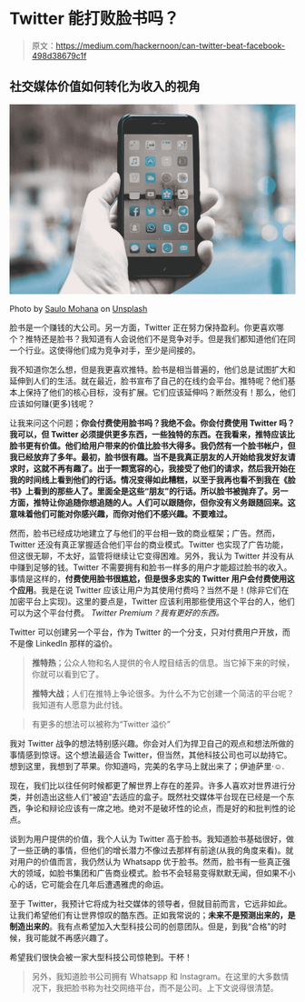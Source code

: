 # Twitter 能打败脸书吗？

> 原文：<https://medium.com/hackernoon/can-twitter-beat-facebook-498d38679c1f>

## 社交媒体价值如何转化为收入的视角

![](img/1b2d2fd91f7c87e2de902debfd1c278e.png)

Photo by [Saulo Mohana](https://unsplash.com/@saulomohana?utm_source=medium&utm_medium=referral) on [Unsplash](https://unsplash.com?utm_source=medium&utm_medium=referral)

脸书是一个赚钱的大公司。另一方面，Twitter 正在努力保持盈利。你更喜欢哪个？推特还是脸书？我知道有人会说他们不是竞争对手。但是我们都知道他们在同一个行业。这使得他们成为竞争对手，至少是间接的。

我不知道你怎么想，但是我更喜欢推特。脸书是相当普遍的，他们总是试图扩大和延伸到人们的生活。就在最近，脸书宣布了自己的在线约会平台。推特呢？他们基本上保持了他们的核心目标，没有扩展。它们应该延伸吗？断然没有！那么，他们应该如何赚(更多)钱呢？

让我来问这个问题；**你会付费使用脸书吗？我绝不会。**你会付费使用 Twitter 吗？我可以，但 Twitter 必须提供更多东西，一些独特的东西。在我看来，推特应该比脸书更有价值。他们给用户带来的价值比脸书大得多。我仍然有一个脸书帐户，但我已经放弃了多年。最初，脸书很有趣。当不是我真正朋友的人开始给我发好友请求时，这就不再有趣了。出于一颗宽容的心，我接受了他们的请求，然后我开始在我的时间线上看到他们的行话。情况变得如此糟糕，以至于我再也看不到我在《脸书》上看到的那些人了。里面全是这些“朋友”的行话。所以脸书被抛弃了。另一方面，推特让你追随你想追随的人。人们可以跟随你，但你没有义务跟随回来。这意味着他们可能对你感兴趣，而你对他们不感兴趣。不要难过。****

然而，脸书已经成功地建立了与他们的平台相一致的商业框架；广告。然而，Twitter 还没有真正掌握适合他们平台的商业模式。Twitter 也实现了广告功能，但这很无聊，不太好，监管将继续让它变得困难。另外，我认为 Twitter 并没有从中赚到足够的钱。Twitter 不需要拥有和脸书一样多的用户才能超过脸书的收入。事情是这样的，**付费使用脸书很尴尬，但是很多忠实的 Twitter 用户会付费使用这个应用**。我是在说 Twitter 应该让用户为其使用付费吗？当然不是！(除非它们在加密平台上实现)。这里的要点是，Twitter 应该利用那些使用这个平台的人，他们可以为这个平台付费。 *Twitter Premium？我有更好的东西。*

Twitter 可以创建另一个平台，作为 Twitter 的一个分支，只对付费用户开放，而不是像 LinkedIn 那样的溢价。

> **推特热**；公众人物和名人提供的令人瞠目结舌的信息。当它掉下来的时候，你就可以看到它了。
> 
> **推特大战**；人们在推特上争论很多。为什么不为它创建一个简洁的平台呢？我知道有人愿意为此付钱。

> 有更多的想法可以被称为“Twitter 溢价”

我对 Twitter 战争的想法特别感兴趣。你会对人们为捍卫自己的观点和想法所做的事情感到惊讶。这个想法最适合 Twitter，但当然，其他科技公司也可以劫持它。想到这里，我想到了苹果。你知道吗，完美的名字马上就出来了；伊迪萨里·☺.

现在，我们比以往任何时候都更了解世界上存在的差异。许多人喜欢对世界进行分类，并创造出这些人们“被迫”去适应的盒子。既然社交媒体平台现在已经是一个东西，争论和辩论应该有一席之地。绝对不是破坏性的论点，而是好的和批判性的论点。

谈到为用户提供的价值，我个人认为 Twitter 高于脸书。我知道脸书基础很好，做了一些正确的事情，但他们的增长潜力不像过去那样有前途(从我的角度来看)。就对用户的价值而言，我仍然认为 Whatsapp 优于脸书。然而，脸书有一些真正强大的领域，如脸书集团和广告商业模式。脸书不会轻易变得默默无闻，但如果不小心的话，它可能会在几年后遭遇雅虎的命运。

至于 Twitter，我预计它将成为社交媒体的领导者，但就目前而言，它远非如此。让我们希望他们有让世界惊叹的酷东西。正如我常说的；**未来不是预测出来的，是制造出来的**。我有点希望加入大型科技公司的创意团队。但是，到我“合格”的时候，我可能就不再感兴趣了。

希望我们很快会被一家大型科技公司惊艳到。干杯！

> 另外，我知道脸书公司拥有 Whatsapp 和 Instagram。在这里的大多数情况下，我把脸书称为社交网络平台，而不是公司。上下文说得很清楚。